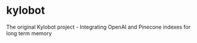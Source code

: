 # kylobot
The original Kylobot project -  Integrating  OpenAI and Pinecone indexes for long term memory
